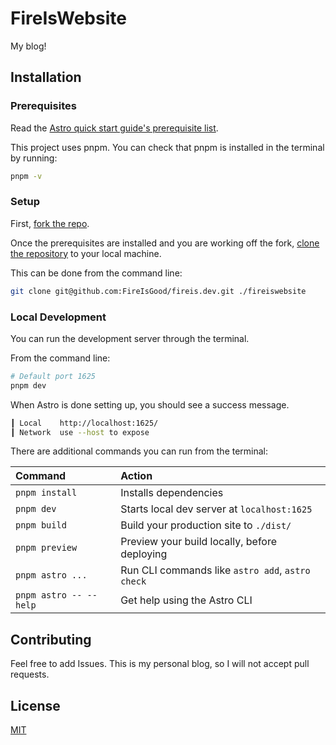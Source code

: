 # FireIsWebsite

My blog!

## Installation

### Prerequisites

Read the [Astro quick start guide's prerequisite list](https://docs.astro.build/en/install/manual/#prerequisites).

This project uses pnpm. You can check that pnpm is installed in the terminal by running:

```bash
pnpm -v
```

### Setup

First, [fork the repo](https://docs.github.com/en/pull-requests/collaborating-with-pull-requests/working-with-forks/fork-a-repo).

Once the prerequisites are installed and you are working off the fork, [clone the repository](https://help.github.com/en/github/creating-cloning-and-archiving-repositories/cloning-a-repository) to your local machine.

This can be done from the command line:

```bash
git clone git@github.com:FireIsGood/fireis.dev.git ./fireiswebsite
```

### Local Development

You can run the development server through the terminal.

From the command line:

```bash
# Default port 1625
pnpm dev
```

When Astro is done setting up, you should see a success message.

```bash
┃ Local    http://localhost:1625/
┃ Network  use --host to expose
```

There are additional commands you can run from the terminal:

| Command                | Action                                           |
| :--------------------- | :----------------------------------------------- |
| `pnpm install`         | Installs dependencies                            |
| `pnpm dev`             | Starts local dev server at `localhost:1625`      |
| `pnpm build`           | Build your production site to `./dist/`          |
| `pnpm preview`         | Preview your build locally, before deploying     |
| `pnpm astro ...`       | Run CLI commands like `astro add`, `astro check` |
| `pnpm astro -- --help` | Get help using the Astro CLI                     |

## Contributing

Feel free to add Issues. This is my personal blog, so I will not accept pull requests.

## License

[MIT](https://choosealicense.com/licenses/mit/)
